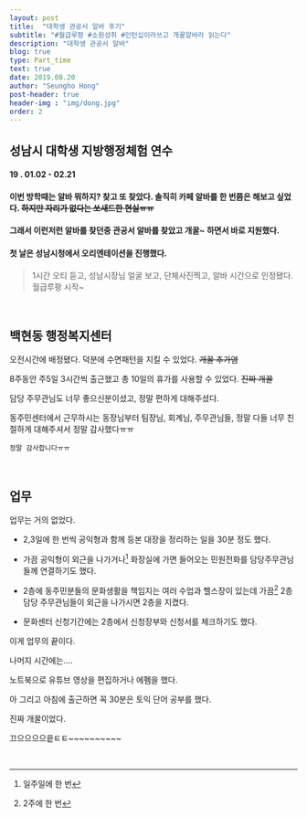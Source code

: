 ```yaml
---
layout: post
title:  "대학생 관공서 알바 후기"
subtitle: "#월급루팡 #소원성취 #인턴십이라쓰고 개꿀알바라 읽는다"
description: "대학생 관공서 알바"
blog: true
type: Part_time
text: true
date: 2019.08.20
author: "Seungho Hong"
post-header: true
header-img : "img/dong.jpg"
order: 2
---
```



## 성남시 대학생 지방행정체험 연수


#### 19 . 01.02 - 02.21


#### 이번 방학때는 알바 뭐하지? 찾고 또 찾았다.  솔직히 카페 알바를 한 번쯤은 해보고 싶었다. ~~하지만 자리가 없다는 쏘새드한 현실ㅠㅠ~~


#### 그래서 이런저런 알바를 찾던중 관공서 알바를 찾았고 개꿀~ 하면서 바로 지원했다.


#### 첫 날은 성남시청에서 오리엔테이션을 진행했다.


>   1시간 오티 듣고, 성남시장님 얼굴 보고, 단체사진찍고, 알바 시간으로 인정됐다. 월급루팡 시작~

<br/>


## 백현동 행정복지센터 

오전시간에 배정됐다. 덕분에 수면패턴을 지킬 수 있었다. ~~개꿀 추가염~~


8주동안 주5일 3시간씩 출근했고 총 10일의 휴가를 사용할 수 있었다. ~~진짜 개꿀~~


담당 주무관님도 너무 좋으신분이셨고, 정말 편하게 대해주셨다.


동주민센터에서 근무하시는 동장님부터 팀장님, 회계님, 주무관님들, 정말 다들 너무 친절하게 대해주셔서 정말 감사했다ㅠㅠ


 `정말 감사합니다ㅠㅠ`

<br/>

## 업무

업무는 거의 없었다.

 - 2,3일에 한 번씩 공익형과 함께 등본 대장을 정리하는 일을 30분 정도 했다.
 
 - 가끔 공익형이 외근을 나가거나[^1] 화장실에 가면 들어오는 민원전화를 담당주무관님들께 연결하기도 했다.
 
 - 2층에 동주민분들의 문화생활을 책임지는 여러 수업과 헬스장이 있는데 가끔[^2] 2층 담당 주무관님들이 외근을 나가시면 2층을 지켰다.
 
 - 문화센터 신청기간에는 2층에서 신청장부와 신청서를 체크하기도 했다.


이게 업무의 끝이다.


나머지 시간에는....


노트북으로 유튜브 영상을 편집하거나 에펨을 했다.


아 그리고 아침에 출근하면 꼭 30분은 토익 단어 공부를 했다.


진짜 개꿀이었다.


끄으으으으읕ㅌㅌ~~~~~~~~~~

<br/>

[^1]:  일주일에 한 번
[^2]: 2주에 한 번